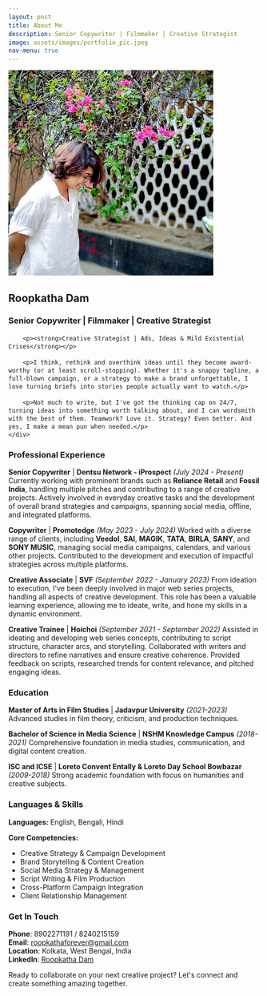 ```yaml
---
layout: post
title: About Me
description: Senior Copywriter | Filmmaker | Creative Strategist
image: assets/images/portfolio_pic.jpeg
nav-menu: true
---
```


<div class="row">
    <div class="4u 12u$(medium)">
        <span class="image fit">
            <img src="assets/images/portfolio_pic.jpeg" alt="Roopkatha Dam - Portfolio Picture" />
        </span>
    </div>
    <div class="8u$ 12u$(medium)">
        <h2>Roopkatha Dam</h2>
        <h3>Senior Copywriter | Filmmaker | Creative Strategist</h3>
        
        <p><strong>Creative Strategist | Ads, Ideas & Mild Existential Crises</strong></p>
        
        <p>I think, rethink and overthink ideas until they become award-worthy (or at least scroll-stopping). Whether it's a snappy tagline, a full-blown campaign, or a strategy to make a brand unforgettable, I love turning briefs into stories people actually want to watch.</p>
        
        <p>Not much to write, but I've got the thinking cap on 24/7, turning ideas into something worth talking about, and I can wordsmith with the best of them. Teamwork? Love it. Strategy? Even better. And yes, I make a mean pun when needed.</p>
    </div>
</div>

### Professional Experience

**Senior Copywriter** | **Dentsu Network - iProspect** *(July 2024 - Present)*
Currently working with prominent brands such as **Reliance Retail** and **Fossil India**, handling multiple pitches and contributing to a range of creative projects. Actively involved in everyday creative tasks and the development of overall brand strategies and campaigns, spanning social media, offline, and integrated platforms.

**Copywriter** | **Promotedge** *(May 2023 - July 2024)*
Worked with a diverse range of clients, including **Veedol**, **SAI**, **MAGIK**, **TATA**, **BIRLA**, **SANY**, and **SONY MUSIC**, managing social media campaigns, calendars, and various other projects. Contributed to the development and execution of impactful strategies across multiple platforms.

**Creative Associate** | **SVF** *(September 2022 - January 2023)*
From ideation to execution, I've been deeply involved in major web series projects, handling all aspects of creative development. This role has been a valuable learning experience, allowing me to ideate, write, and hone my skills in a dynamic environment.

**Creative Trainee** | **Hoichoi** *(September 2021 - September 2022)*
Assisted in ideating and developing web series concepts, contributing to script structure, character arcs, and storytelling. Collaborated with writers and directors to refine narratives and ensure creative coherence. Provided feedback on scripts, researched trends for content relevance, and pitched engaging ideas.

### Education

**Master of Arts in Film Studies** | **Jadavpur University** *(2021-2023)*
Advanced studies in film theory, criticism, and production techniques.

**Bachelor of Science in Media Science** | **NSHM Knowledge Campus** *(2018-2021)*
Comprehensive foundation in media studies, communication, and digital content creation.

**ISC and ICSE** | **Loreto Convent Entally & Loreto Day School Bowbazar** *(2009-2018)*
Strong academic foundation with focus on humanities and creative subjects.

### Languages & Skills

**Languages:** English, Bengali, Hindi

**Core Competencies:**
- Creative Strategy & Campaign Development
- Brand Storytelling & Content Creation
- Social Media Strategy & Management
- Script Writing & Film Production
- Cross-Platform Campaign Integration
- Client Relationship Management

### Get In Touch

**Phone**: 8902271191 / 8240215159  
**Email**: roopkathaforever@gmail.com  
**Location**: Kolkata, West Bengal, India  
**LinkedIn**: [Roopkatha Dam](https://www.linkedin.com/in/roopkatha-dam-b25824154/)

Ready to collaborate on your next creative project? Let's connect and create something amazing together. 